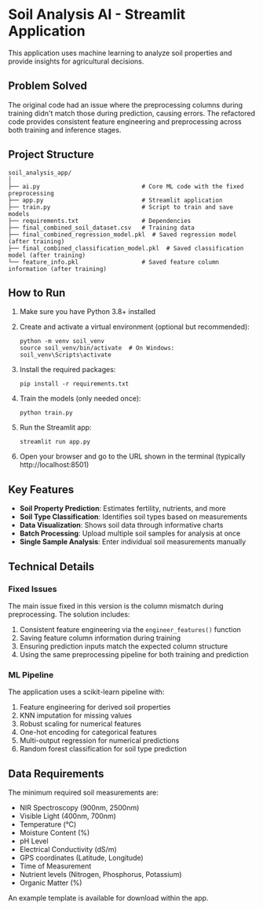 # Soil Analysis AI - Streamlit Application

This application uses machine learning to analyze soil properties and provide insights for agricultural decisions.

## Problem Solved

The original code had an issue where the preprocessing columns during training didn't match those during prediction, causing errors. The refactored code provides consistent feature engineering and preprocessing across both training and inference stages.

## Project Structure

```
soil_analysis_app/
│
├── ai.py                             # Core ML code with the fixed preprocessing
├── app.py                            # Streamlit application
├── train.py                          # Script to train and save models
├── requirements.txt                  # Dependencies
├── final_combined_soil_dataset.csv   # Training data
├── final_combined_regression_model.pkl  # Saved regression model (after training)
├── final_combined_classification_model.pkl  # Saved classification model (after training)
└── feature_info.pkl                  # Saved feature column information (after training)
```

## How to Run

1. Make sure you have Python 3.8+ installed

2. Create and activate a virtual environment (optional but recommended):
   ```
   python -m venv soil_venv
   source soil_venv/bin/activate  # On Windows: soil_venv\Scripts\activate
   ```

3. Install the required packages:
   ```
   pip install -r requirements.txt
   ```

4. Train the models (only needed once):
   ```
   python train.py
   ```

5. Run the Streamlit app:
   ```
   streamlit run app.py
   ```

6. Open your browser and go to the URL shown in the terminal (typically http://localhost:8501)

## Key Features

- **Soil Property Prediction**: Estimates fertility, nutrients, and more
- **Soil Type Classification**: Identifies soil types based on measurements
- **Data Visualization**: Shows soil data through informative charts
- **Batch Processing**: Upload multiple soil samples for analysis at once
- **Single Sample Analysis**: Enter individual soil measurements manually

## Technical Details

### Fixed Issues

The main issue fixed in this version is the column mismatch during preprocessing. The solution includes:

1. Consistent feature engineering via the `engineer_features()` function
2. Saving feature column information during training
3. Ensuring prediction inputs match the expected column structure
4. Using the same preprocessing pipeline for both training and prediction

### ML Pipeline

The application uses a scikit-learn pipeline with:

1. Feature engineering for derived soil properties
2. KNN imputation for missing values
3. Robust scaling for numerical features
4. One-hot encoding for categorical features
5. Multi-output regression for numerical predictions
6. Random forest classification for soil type prediction

## Data Requirements

The minimum required soil measurements are:

- NIR Spectroscopy (900nm, 2500nm)
- Visible Light (400nm, 700nm)
- Temperature (°C)
- Moisture Content (%)
- pH Level
- Electrical Conductivity (dS/m)
- GPS coordinates (Latitude, Longitude)
- Time of Measurement
- Nutrient levels (Nitrogen, Phosphorus, Potassium)
- Organic Matter (%)

An example template is available for download within the app.
